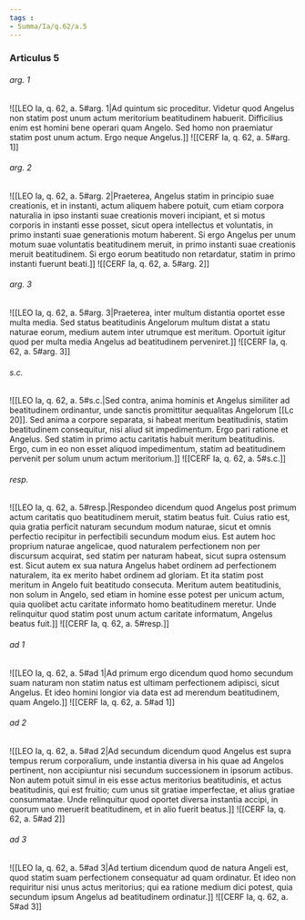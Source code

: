 ```yaml
---
tags : 
- Summa/Ia/q.62/a.5
---
```


### Articulus 5

###### arg. 1
![[LEO Ia, q. 62, a. 5#arg. 1|Ad quintum sic proceditur. Videtur quod Angelus non statim post unum actum meritorium beatitudinem habuerit. Difficilius enim est homini bene operari quam Angelo. Sed homo non praemiatur statim post unum actum. Ergo neque Angelus.]]
![[CERF Ia, q. 62, a. 5#arg. 1]]

###### arg. 2
![[LEO Ia, q. 62, a. 5#arg. 2|Praeterea, Angelus statim in principio suae creationis, et in instanti, actum aliquem habere potuit, cum etiam corpora naturalia in ipso instanti suae creationis moveri incipiant, et si motus corporis in instanti esse posset, sicut opera intellectus et voluntatis, in primo instanti suae generationis motum haberent. Si ergo Angelus per unum motum suae voluntatis beatitudinem meruit, in primo instanti suae creationis meruit beatitudinem. Si ergo eorum beatitudo non retardatur, statim in primo instanti fuerunt beati.]]
![[CERF Ia, q. 62, a. 5#arg. 2]]

###### arg. 3
![[LEO Ia, q. 62, a. 5#arg. 3|Praeterea, inter multum distantia oportet esse multa media. Sed status beatitudinis Angelorum multum distat a statu naturae eorum, medium autem inter utrumque est meritum. Oportuit igitur quod per multa media Angelus ad beatitudinem perveniret.]]
![[CERF Ia, q. 62, a. 5#arg. 3]]

###### s.c.
![[LEO Ia, q. 62, a. 5#s.c.|Sed contra, anima hominis et Angelus similiter ad beatitudinem ordinantur, unde sanctis promittitur aequalitas Angelorum [[Lc 20]]. Sed anima a corpore separata, si habeat meritum beatitudinis, statim beatitudinem consequitur, nisi aliud sit impedimentum. Ergo pari ratione et Angelus. Sed statim in primo actu caritatis habuit meritum beatitudinis. Ergo, cum in eo non esset aliquod impedimentum, statim ad beatitudinem pervenit per solum unum actum meritorium.]]
![[CERF Ia, q. 62, a. 5#s.c.]]

###### resp.
![[LEO Ia, q. 62, a. 5#resp.|Respondeo dicendum quod Angelus post primum actum caritatis quo beatitudinem meruit, statim beatus fuit. Cuius ratio est, quia gratia perficit naturam secundum modum naturae, sicut et omnis perfectio recipitur in perfectibili secundum modum eius. Est autem hoc proprium naturae angelicae, quod naturalem perfectionem non per discursum acquirat, sed statim per naturam habeat, sicut supra ostensum est. Sicut autem ex sua natura Angelus habet ordinem ad perfectionem naturalem, ita ex merito habet ordinem ad gloriam. Et ita statim post meritum in Angelo fuit beatitudo consecuta. Meritum autem beatitudinis, non solum in Angelo, sed etiam in homine esse potest per unicum actum, quia quolibet actu caritate informato homo beatitudinem meretur. Unde relinquitur quod statim post unum actum caritate informatum, Angelus beatus fuit.]]
![[CERF Ia, q. 62, a. 5#resp.]]

###### ad 1
![[LEO Ia, q. 62, a. 5#ad 1|Ad primum ergo dicendum quod homo secundum suam naturam non statim natus est ultimam perfectionem adipisci, sicut Angelus. Et ideo homini longior via data est ad merendum beatitudinem, quam Angelo.]]
![[CERF Ia, q. 62, a. 5#ad 1]]

###### ad 2
![[LEO Ia, q. 62, a. 5#ad 2|Ad secundum dicendum quod Angelus est supra tempus rerum corporalium, unde instantia diversa in his quae ad Angelos pertinent, non accipiuntur nisi secundum successionem in ipsorum actibus. Non autem potuit simul in eis esse actus meritorius beatitudinis, et actus beatitudinis, qui est fruitio; cum unus sit gratiae imperfectae, et alius gratiae consummatae. Unde relinquitur quod oportet diversa instantia accipi, in quorum uno meruerit beatitudinem, et in alio fuerit beatus.]]
![[CERF Ia, q. 62, a. 5#ad 2]]

###### ad 3
![[LEO Ia, q. 62, a. 5#ad 3|Ad tertium dicendum quod de natura Angeli est, quod statim suam perfectionem consequatur ad quam ordinatur. Et ideo non requiritur nisi unus actus meritorius; qui ea ratione medium dici potest, quia secundum ipsum Angelus ad beatitudinem ordinatur.]]
![[CERF Ia, q. 62, a. 5#ad 3]]

